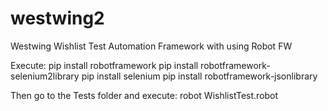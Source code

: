 # westwing2
Westwing Wishlist Test Automation Framework with using Robot FW

Execute: pip install robotframework pip install robotframework-selenium2library pip install selenium pip install robotframework-jsonlibrary

Then go to the Tests folder and execute: robot WishlistTest.robot
